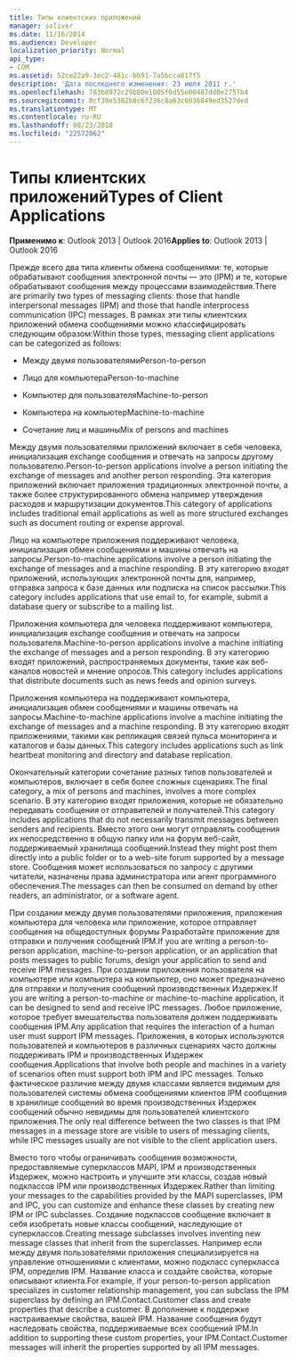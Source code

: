 ```yaml
---
title: Типы клиентских приложений
manager: soliver
ms.date: 11/16/2014
ms.audience: Developer
localization_priority: Normal
api_type:
- COM
ms.assetid: 52ce22a9-3ec2-481c-bb91-7a5bcca817f5
description: 'Дата последнего изменения: 23 июля 2011 г.'
ms.openlocfilehash: 783b8972c29b80e1005f0d55e00487dd0e2757b4
ms.sourcegitcommit: 0cf39e5382b8c6f236c8a63c6036849ed3527ded
ms.translationtype: MT
ms.contentlocale: ru-RU
ms.lasthandoff: 08/23/2018
ms.locfileid: "22572062"
---
```

# <a name="types-of-client-applications"></a><span data-ttu-id="68045-103">Типы клиентских приложений</span><span class="sxs-lookup"><span data-stu-id="68045-103">Types of Client Applications</span></span>

  
  
<span data-ttu-id="68045-104">**Применимо к**: Outlook 2013 | Outlook 2016</span><span class="sxs-lookup"><span data-stu-id="68045-104">**Applies to**: Outlook 2013 | Outlook 2016</span></span> 
  
<span data-ttu-id="68045-105">Прежде всего два типа клиенты обмена сообщениями: те, которые обрабатывают сообщения электронной почты — это (IPM) и те, которые обрабатывают сообщения между процессами взаимодействия.</span><span class="sxs-lookup"><span data-stu-id="68045-105">There are primarily two types of messaging clients: those that handle interpersonal messages (IPM) and those that handle interprocess communication (IPC) messages.</span></span> <span data-ttu-id="68045-106">В рамках эти типы клиентских приложений обмена сообщениями можно классифицировать следующим образом:</span><span class="sxs-lookup"><span data-stu-id="68045-106">Within those types, messaging client applications can be categorized as follows:</span></span>
  
- <span data-ttu-id="68045-107">Между двумя пользователями</span><span class="sxs-lookup"><span data-stu-id="68045-107">Person-to-person</span></span>
    
- <span data-ttu-id="68045-108">Лицо для компьютера</span><span class="sxs-lookup"><span data-stu-id="68045-108">Person-to-machine</span></span>
    
- <span data-ttu-id="68045-109">Компьютер для пользователя</span><span class="sxs-lookup"><span data-stu-id="68045-109">Machine-to-person</span></span>
    
- <span data-ttu-id="68045-110">Компьютера на компьютер</span><span class="sxs-lookup"><span data-stu-id="68045-110">Machine-to-machine</span></span>
    
- <span data-ttu-id="68045-111">Сочетание лиц и машины</span><span class="sxs-lookup"><span data-stu-id="68045-111">Mix of persons and machines</span></span>
    
<span data-ttu-id="68045-112">Между двумя пользователями приложений включает в себя человека, инициализация exchange сообщения и отвечать на запросы другому пользователю.</span><span class="sxs-lookup"><span data-stu-id="68045-112">Person-to-person applications involve a person initiating the exchange of messages and another person responding.</span></span> <span data-ttu-id="68045-113">Эта категория приложений включает приложения традиционных электронной почты, а также более структурированного обмена например утверждения расходов и маршрутизации документов.</span><span class="sxs-lookup"><span data-stu-id="68045-113">This category of applications includes traditional email applications as well as more structured exchanges such as document routing or expense approval.</span></span>
  
<span data-ttu-id="68045-114">Лицо на компьютере приложения поддерживают человека, инициализация обмен сообщениями и машины отвечать на запросы.</span><span class="sxs-lookup"><span data-stu-id="68045-114">Person-to-machine applications involve a person initiating the exchange of messages and a machine responding.</span></span> <span data-ttu-id="68045-115">В эту категорию входят приложений, использующих электронной почты для, например, отправка запроса к базе данных или подписка на список рассылки.</span><span class="sxs-lookup"><span data-stu-id="68045-115">This category includes applications that use email to, for example, submit a database query or subscribe to a mailing list.</span></span>
  
<span data-ttu-id="68045-116">Приложения компьютера для человека поддерживают компьютера, инициализация exchange сообщения и отвечать на запросы пользователя.</span><span class="sxs-lookup"><span data-stu-id="68045-116">Machine-to-person applications involve a machine initiating the exchange of messages and a person responding.</span></span> <span data-ttu-id="68045-117">В эту категорию входят приложений, распространяемых документы, такие как веб-каналов новостей и мнение опросов.</span><span class="sxs-lookup"><span data-stu-id="68045-117">This category includes applications that distribute documents such as news feeds and opinion surveys.</span></span>
  
<span data-ttu-id="68045-118">Приложения компьютера на поддерживают компьютера, инициализация обмен сообщениями и машины отвечать на запросы.</span><span class="sxs-lookup"><span data-stu-id="68045-118">Machine-to-machine applications involve a machine initiating the exchange of messages and a machine responding.</span></span> <span data-ttu-id="68045-119">В эту категорию входят приложениями, такими как репликация связей пульса мониторинга и каталогов и базы данных.</span><span class="sxs-lookup"><span data-stu-id="68045-119">This category includes applications such as link heartbeat monitoring and directory and database replication.</span></span>
  
<span data-ttu-id="68045-120">Окончательный категории сочетание разных типов пользователей и компьютеров, включает в себя более сложных сценариях.</span><span class="sxs-lookup"><span data-stu-id="68045-120">The final category, a mix of persons and machines, involves a more complex scenario.</span></span> <span data-ttu-id="68045-121">В эту категорию входят приложения, которые не обязательно передавать сообщения от отправителей и получателей.</span><span class="sxs-lookup"><span data-stu-id="68045-121">This category includes applications that do not necessarily transmit messages between senders and recipients.</span></span> <span data-ttu-id="68045-122">Вместо этого они могут отправлять сообщения их непосредственно в общую папку или на форум веб-сайт, поддерживаемый хранилища сообщений.</span><span class="sxs-lookup"><span data-stu-id="68045-122">Instead they might post them directly into a public folder or to a web-site forum supported by a message store.</span></span> <span data-ttu-id="68045-123">Сообщения может использоваться по запросу с другими читатели, назначены права администратора или агент программного обеспечения.</span><span class="sxs-lookup"><span data-stu-id="68045-123">The messages can then be consumed on demand by other readers, an administrator, or a software agent.</span></span>
  
<span data-ttu-id="68045-124">При создании между двумя пользователями приложения, приложения компьютера для человека или приложение, которое отправляет сообщения на общедоступных форумы Разработайте приложение для отправки и получения сообщений IPM.</span><span class="sxs-lookup"><span data-stu-id="68045-124">If you are writing a person-to-person application, machine-to-person application, or an application that posts messages to public forums, design your application to send and receive IPM messages.</span></span> <span data-ttu-id="68045-125">При создании приложения пользователя на компьютере или компьютера на компьютер, оно может предназначено для отправки и получения сообщений производственных Издержек.</span><span class="sxs-lookup"><span data-stu-id="68045-125">If you are writing a person-to-machine or machine-to-machine application, it can be designed to send and receive IPC messages.</span></span> <span data-ttu-id="68045-126">Любое приложение, которое требует вмешательства пользователя должен поддерживать сообщения IPM.</span><span class="sxs-lookup"><span data-stu-id="68045-126">Any application that requires the interaction of a human user must support IPM messages.</span></span> <span data-ttu-id="68045-127">Приложения, в которых используются пользователей и компьютеров в различных сценариях часто должны поддерживать IPM и производственных Издержек сообщения.</span><span class="sxs-lookup"><span data-stu-id="68045-127">Applications that involve both people and machines in a variety of scenarios often must support both IPM and IPC messages.</span></span> <span data-ttu-id="68045-128">Только фактическое различие между двумя классами является видимым для пользователей системы обмена сообщениями клиентов IPM сообщения в хранилище сообщений во время производственных Издержек сообщений обычно невидимы для пользователей клиентского приложения.</span><span class="sxs-lookup"><span data-stu-id="68045-128">The only real difference between the two classes is that IPM messages in a message store are visible to users of messaging clients, while IPC messages usually are not visible to the client application users.</span></span> 
  
<span data-ttu-id="68045-129">Вместо того чтобы ограничивать сообщения возможности, предоставляемые суперклассов MAPI, IPM и производственных Издержек, можно настроить и улучшите эти классы, создав новый подклассов IPM или производственных Издержек.</span><span class="sxs-lookup"><span data-stu-id="68045-129">Rather than limiting your messages to the capabilities provided by the MAPI superclasses, IPM and IPC, you can customize and enhance these classes by creating new IPM or IPC subclasses.</span></span> <span data-ttu-id="68045-130">Создание подклассов сообщение включает в себя изобретать новые классы сообщений, наследующие от суперклассов.</span><span class="sxs-lookup"><span data-stu-id="68045-130">Creating message subclasses involves inventing new message classes that inherit from the superclasses.</span></span> <span data-ttu-id="68045-131">Например если между двумя пользователями приложения специализируется на управление отношениями с клиентами, можно подкласс суперкласса IPM, определив IPM. Название класса и создайте свойства, которые описывают клиента.</span><span class="sxs-lookup"><span data-stu-id="68045-131">For example, if your person-to-person application specializes in customer relationship management, you can subclass the IPM superclass by defining an IPM.Contact.Customer class and create properties that describe a customer.</span></span> <span data-ttu-id="68045-132">В дополнение к поддержке настраиваемые свойства, вашей IPM. Название сообщения будут наследовать свойства, поддерживаемые всех сообщений IPM.</span><span class="sxs-lookup"><span data-stu-id="68045-132">In addition to supporting these custom properties, your IPM.Contact.Customer messages will inherit the properties supported by all IPM messages.</span></span>
  

